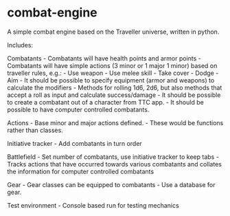 # combat-engine
A simple combat engine based on the Traveller universe, written in python.

Includes:

Combatants
    - Combatants will have health points and armor points
    - Combatants will have simple actions (3 minor or 1 major 1 minor) based on traveller rules, e.g.:
        - Use weapon
        - Use melee skill
        - Take cover
        - Dodge
        - Aim
    - It should be possible to specify equipment (armor and weapons) to calculate the modifiers
    - Methods for rolling 1d6, 2d6, but also methods that accept a roll as input and calculate success/damage
    - It should be possible to create a combatant out of a character from TTC app.
    - It should be possible to have computer controlled combatants.

Actions
    - Base minor and major actions defined.
    - These would be functions rather than classes.

Initiative tracker
    - Add combatants in turn order

Battlefield
    - Set number of combatants, use initiative tracker to keep tabs
    - Tracks actions that have occurred towards various combatants and collates the information for computer controlled combatants

Gear
    - Gear classes can be equipped to combatants
    - Use a database for gear.

Test environment
    - Console based run for testing mechanics